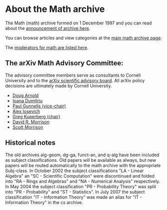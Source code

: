 # About the Math archive

The Math (math) archive formed on 1 December 1997 and you can read about the [announcement of archive here](/new/math.md).

You can browse articles and view categories at the [main math archive page](https://arxiv.org/archive/math).

The [moderators for math are listed here](https://arxiv.org/moderators#math#math).

<span id="AdvisoryCommittee"></span>

## The arXiv Math Advisory Committee:

The advisory committee members serve as consultants to Cornell University and to the [arXiv scientific advisory board](/about/people/scientific_ad_board.md). All arXiv policy decisions are ultimately made by Cornell University.

- [Doug Arnold](http://www.ima.umn.edu/~arnold/)
- [Ioana Dumitriu](http://www.math.washington.edu/~dumitriu/)
- [Paul Gunnells (vice-chair)](http://people.math.umass.edu/~gunnells/)
- [Alex Iosevich](http://www.math.rochester.edu/people/faculty/iosevich/) 
- [Greg Kuperberg (chair)](http://www.math.ucdavis.edu/~greg/)
- [David R. Morrison](http://www.math.ucsb.edu/~drm/)
- [Scott Morrison](https://tqft.net/)

## Historical notes

The old archives alg-geom, dg-ga, funct-an, and q-alg have been included as subject classifications. Old papers will be available as always, but new papers will be routed automatically to the math archive with the appropriate Subj-class. In October 2002 the subject classifications "LA - Linear Algebra" an "SC - Scientific Computation" were discontinued and folded into "RA - Rings and Algebras" and "NA - Numerical Analysis" respectively. In May 2004 the subject classification "PR - Probability Theory" was split into "PR - Probability" and "ST - Statistics". In July 2007 the subject classification "IT - Information Theory" was made an alias for "IT - Information Theory" in the cs archive.
